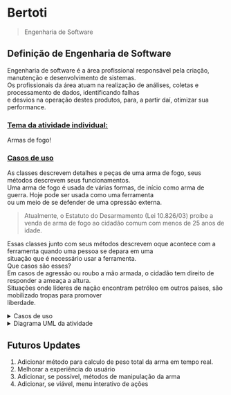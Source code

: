 # Bertoti
> Engenharia de Software

## Definição de Engenharia de Software
Engenharia de software é a área profissional responsável pela criação, manutenção e desenvolvimento de sistemas.<br>
Os profissionais da área atuam na realização de análises, coletas e processamento de dados, identificando falhas<br>
e desvios na operação destes produtos, para, a partir daí, otimizar sua performance.<br>

### <u>Tema da atividade individual:</u>
Armas de fogo!

### <u>Casos de uso</u>
As classes descrevem detalhes e peças de uma arma de fogo, seus métodos descrevem seus funcionamentos.<br>
Uma arma de fogo é usada de várias formas, de início como arma de guerra. Hoje pode ser usada como uma ferramenta<br>
ou um meio de se defender de uma opressão externa.<br>
> Atualmente, o Estatuto do Desarmamento (Lei 10.826/03) proíbe a venda de arma de fogo ao cidadão comum com menos de 25 anos de idade.

Essas classes junto com seus métodos descrevem oque acontece com a ferramenta quando uma pessoa se depara em uma<br>
situação que é necessário usar a ferramenta.
<br>
Que casos são esses?
<br>
Em casos de agressão ou roubo a mão armada, o cidadão tem direito de responder a ameaça a altura.<br>
Situações onde líderes de nação encontram petróleo em outros países, são mobilizado tropas para promover<br>
liberdade.<br>

<details>
<summary> Casos de uso </summary>
<br>
Em caso de assalto:

![Captura de tela 2023-04-03 201414](https://user-images.githubusercontent.com/111443621/229646866-d92f8da3-3a75-4558-9d52-9f426b84c208.png)


Em caso de invasão pela liberdade:
![Captura de tela 2023-04-03 201408](https://user-images.githubusercontent.com/111443621/229646771-985f4f16-62db-469d-bdea-d714c9b979b5.png)

</details>

<details>
<summary> Diagrama UML da atividade </summary>
<br>
  
![Bertoti](https://github.com/JhonatanLop/Bertoti/assets/111443621/9b8eb1f0-d562-473f-92db-5f53361faf4b)

> V1.5
</details>

## Futuros Updates

1. Adicionar método para calculo de peso total da arma em tempo real.
2. Melhorar a experiência do usuário
3. Adicionar, se possível, métodos de manipulação da arma
4. Adicionar, se viável, menu interativo de ações
